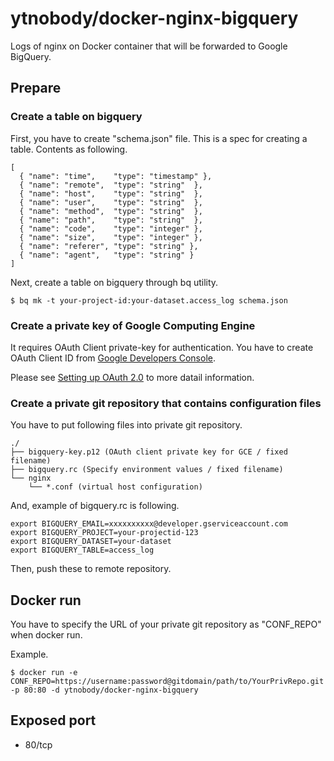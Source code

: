 # ytnobody/docker-nginx-bigquery

Logs of nginx on Docker container that will be forwarded to Google BigQuery.

## Prepare

### Create a table on bigquery

First, you have to create "schema.json" file. This is a spec for creating a table. Contents as following.

    [
      { "name": "time",    "type": "timestamp" },
      { "name": "remote",  "type": "string"  },
      { "name": "host",    "type": "string"  },
      { "name": "user",    "type": "string"  },
      { "name": "method",  "type": "string"  },
      { "name": "path",    "type": "string"  },
      { "name": "code",    "type": "integer" },
      { "name": "size",    "type": "integer" },
      { "name": "referer", "type": "string" },
      { "name": "agent",   "type": "string" }
    ]

Next, create a table on bigquery through bq utility.

    $ bq mk -t your-project-id:your-dataset.access_log schema.json

### Create a private key of Google Computing Engine

It requires OAuth Client private-key for authentication. You have to create OAuth Client ID from [Google Developers Console](https://console.developers.google.com/).

Please see [Setting up OAuth 2.0](https://developers.google.com/console/help/new/#generatingoauth2) to more datail information.

### Create a private git repository that contains configuration files

You have to put following files into private git repository.

    ./
    ├── bigquery-key.p12 (OAuth client private key for GCE / fixed filename)
    ├── bigquery.rc (Specify environment values / fixed filename)
    └── nginx
        └── *.conf (virtual host configuration)

And, example of bigquery.rc is following.

    export BIGQUERY_EMAIL=xxxxxxxxxx@developer.gserviceaccount.com
    export BIGQUERY_PROJECT=your-projectid-123
    export BIGQUERY_DATASET=your-dataset
    export BIGQUERY_TABLE=access_log

Then, push these to remote repository.

## Docker run

You have to specify the URL of your private git repository as "CONF\_REPO" when docker run.

Example.

    $ docker run -e CONF_REPO=https://username:password@gitdomain/path/to/YourPrivRepo.git -p 80:80 -d ytnobody/docker-nginx-bigquery

## Exposed port

* 80/tcp

